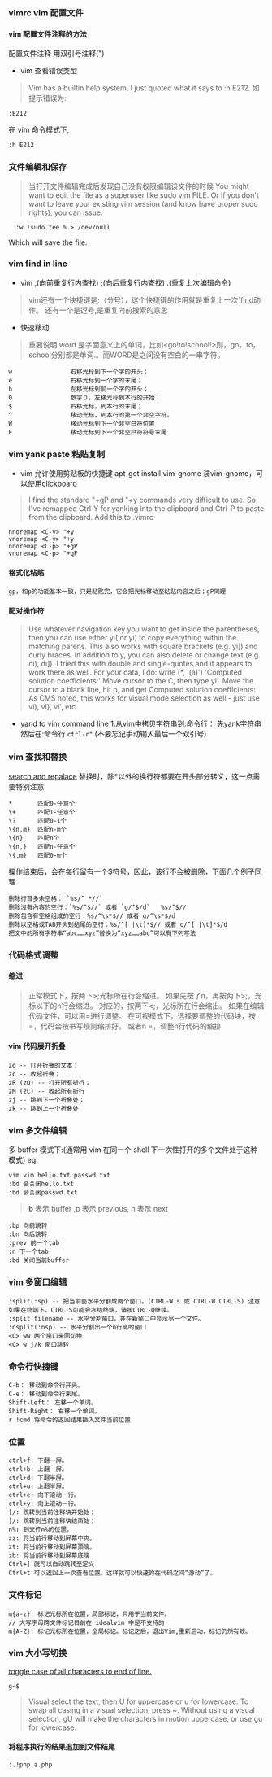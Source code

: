 ### vimrc vim 配置文件
#### vim 配置文件注释的方法
配置文件注释 用双引号注释(")

* vim 查看错误类型

> Vim has a builtin help system, I just quoted what it says to :h E212.
如提示错误为:
```
:E212
```
在 vim 命令模式下,
```
:h E212
```

### 文件编辑和保存
> 当打开文件编辑完成后发现自己没有权限编辑该文件的时候
> You might want to edit the file as a superuser like sudo vim FILE. Or if you don't want to leave your existing vim session (and know have proper sudo rights), you can issue:
```
  :w !sudo tee % > /dev/null
```
Which will save the file.


### vim find in line
* vim ,(向前重复行内查找) ;(向后重复行内查找)   .(重复上次编辑命令)
> vim还有一个快捷键是;（分号），这个快捷键的作用就是重复上一次`find动作。
> 还有一个是逗号,是重复向前搜索的意思

* 快速移动
> 重要说明:word 是字面意义上的单词，比如<go!to!school!>则，go，to，school分别都是单词.。而WORD是之间没有空白的一串字符。
```
w                右移光标到下一个字的开头；
e                右移光标到一个字的末尾；
b                左移光标到前一个字的开头；
0                数字０，左移光标到本行的开始；
$                右移光标，到本行的末尾；
^                移动光标，到本行的第一个非空字符。
W                移动光标到下一个非空白符位置
E                移动光标到下一个非空白符符号末尾
```

### vim yank paste 粘贴复制
* vim 允许使用剪贴板的快捷键
apt-get install vim-gnome 装vim-gnome，可以使用clickboard
> I find the standard "+gP and "+y commands very difficult to use. So I've remapped Ctrl-Y for yanking into the clipboard and Ctrl-P to paste from the clipboard. Add this to .vimrc
```
nnoremap <C-y> "+y
vnoremap <C-y> "+y
nnoremap <C-p> "+gP
vnoremap <C-p> "+gP
```

#### 格式化粘贴
```
gp，和p的功能基本一致，只是粘贴完，它会把光标移动至粘贴内容之后；gP同理
```

#### 配对操作符
> Use whatever navigation key you want to get inside the parentheses, then you can use either yi( or yi) to copy everything within the matching parens. This also works with square brackets (e.g. yi]) and curly braces. In addition to y, you can also delete or change text (e.g. ci), di]).
> I tried this with double and single-quotes and it appears to work there as well. For your data, I do:
write (*, '(a)') 'Computed solution coefficients:'
Move cursor to the C, then type yi'. Move the cursor to a blank line, hit p, and get
Computed solution coefficients:
As CMS noted, this works for visual mode selection as well - just use vi), vi}, vi', etc.


* yand to vim command line
1.从vim中拷贝字符串到:命令行：
先yank字符串
然后在:命令行 `ctrl-r"` (不要忘记手动输入最后一个双引号)



### vim 查找和替换
[search and repalace](http://vim.wikia.com/wiki/Search_and_replace)
替换时，除*以外的换行符都要在开头部分转义，这一点需要特别注意
```
*	    匹配0-任意个
\+	    匹配1-任意个
\?	    匹配0-1个
\{n,m}	匹配n-m个
\{n}	匹配n个
\{n,}	匹配n-任意个
\{,m}	匹配0-m个
```

操作结束后，会在每行留有一个$符号，因此，该行不会被删除，下面几个例子同理
```
删除行首多余空格： `%s/^ *//`
删除沒有內容的空行：`%s/^$//` 或者 `g/^$/d`   %s/^$//
删除包含有空格组成的空行：%s/^\s*$// 或者 g/^\s*$/d
删除以空格或TAB开头到结尾的空行：%s/^[ |\t]*$// 或者 g/^[ |\t]*$/d
把文中的所有字符串“abc……xyz”替换为“xyz……abc”可以有下列写法
```

### 代码格式调整
#### 缩进
> 正常模式下，按两下>;光标所在行会缩进。
如果先按了n，再按两下>;，光标以下的n行会缩进。
对应的，按两下<;，光标所在行会缩出。
如果在编辑代码文件，可以用=进行调整。
在可视模式下，选择要调整的代码块，按=，代码会按书写规则缩排好。
或者n =，调整n行代码的缩排

#### vim 代码展开折叠
```
zo -- 打开折叠的文本；
zc -- 收起折叠；
zR (zO) -- 打开所有折行；
zM (zC) -- 收起所有折行
zj -- 跳到下一个折叠处；
zk -- 跳到上一个折叠处
```


### vim 多文件编辑
多 buffer 模式下:(通常用 vim 在同一个 shell 下一次性打开的多个文件处于这种模式)
eg.
```
vim vim hello.txt passwd.txt
:bd 会关闭hello.txt
:bd 会关闭passwd.txt
```
> **b** 表示 buffer ,p 表示 previous, n 表示 next

```
:bp 向前跳转
:bn 向后跳转
:prev 前一个tab
:n 下一个tab
:bd 关闭当前buffer
```


### vim 多窗口编辑
```
:split(:sp) -- 把当前窗水平分割成两个窗口。(CTRL-W s 或 CTRL-W CTRL-S) 注意如果在终端下，CTRL-S可能会冻结终端，请按CTRL-Q继续。
:split filename -- 水平分割窗口，并在新窗口中显示另一个文件。
:nsplit(:nsp) -- 水平分割出一个n行高的窗口
<C> ww 两个窗口来回切换
<C> w j/k 窗口跳转
```
### 命令行快捷键
```
C-b： 移动到命令行开头。
C-e： 移动到命令行末尾。
Shift-Left： 左移一个单词。
Shift-Right： 右移一个单词。
r !cmd 将命令的返回结果插入文件当前位置
```

### 位置
```
ctrl+f: 下翻一屏。
ctrl+b: 上翻一屏。
ctrl+d: 下翻半屏。
ctrl+u: 上翻半屏。
ctrl+e: 向下滚动一行。
ctrl+y: 向上滚动一行。
[/: 跳转到当前注释块开始处；
]/: 跳转到当前注释块结束处；
n%: 到文件n%的位置。
zz: 将当前行移动到屏幕中央。
zt: 将当前行移动到屏幕顶端。
zb: 将当前行移动到屏幕底端
Ctrl+] 就可以自动跳转至定义
Ctrl+t 可以返回上一次查看位置。这样就可以快速的在代码之间“游动”了。
```

### 文件标记
```
m{a-z}: 标记光标所在位置，局部标记，只用于当前文件。
// 大写字母跨文件标记目前在 idealvim 中是不支持的
m{A-Z}: 标记光标所在位置，全局标记。标记之后，退出Vim,重新启动，标记仍然有效。
```



### vim 大小写切换
[toggle case of all characters to end of line.]( http://vim.wikia.com/wiki/Switching_case_of_characters)

```
g~$
```

> Visual select the text, then U for uppercase or u for lowercase.
To swap all casing in a visual selection, press ~.
Without using a visual selection, gU<motion> will make the characters in motion uppercase,
or use gu<motion> for lowercase.

#### 将程序执行的结果追加到文件结尾
```
:.!php a.php
```

